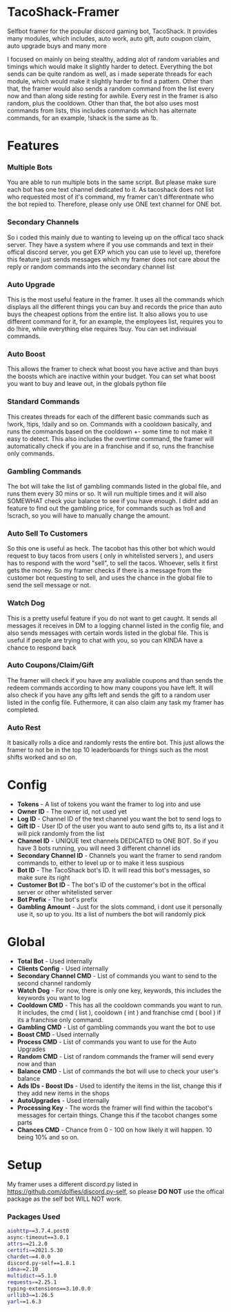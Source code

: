 # TacoShack-Framer
Selfbot framer  for the popular discord gaming bot, TacoShack. It provides many modules, which includes, auto work, auto gift, auto coupon claim, auto upgrade buys and many more

I focused on mainly on being stealthy, adding alot of random variables and timings which would make it slightly harder to detect. Everything the bot sends can be quite random as well, as i made seperate threads for each module, which would make it slightly harder to find a pattern. Other than that, the framer would also sends a random command from the list every now and than along side resting for awhile. Every rest in the framer is also random, plus the cooldown. Other than that, the bot also uses most commands from lists, this includes commands which has alternate commands, for an example, !shack is the same as !b.

# Features

### Multiple Bots

You are able to run multiple bots in the same script. But please make sure each bot has one text channel dedicated to it. As tacoshack does not list who requested most of it's command, my framer can't differentnate who the bot repied to. Therefore, please only use ONE text channel for ONE bot. 


### Secondary Channels

So i coded this mainly due to wanting to leveing up on the offical taco shack server. They have a system where if you use commands and text in their offical discord server, you get EXP which you can use to level up, therefore this feature just sends messages which my framer does not care about the reply or random commands into the secondary channel list


### Auto Upgrade

This is the most useful feature in the framer. It uses all the commands which displays all the different things you can buy and records the price than auto buys the cheapest options from the entire list. It also allows you to use different command for it, for an example, the employees list, requires you to do !hire, while everything else requires !buy. You can set indivisual commands.


### Auto Boost

This allows the framer to check what boost you have active and than buys the boosts which are inactive within your budget. You can set what boost you want to buy and leave out, in the globals python file


### Standard Commands

This creates threads for each of the different basic commands such as !work, !tips, !daily and so on. Commands with a cooldown basically, and runs the commands based on the cooldown +- some time to not make it easy to detect. This also includes the overtime command, the framer will automatically check if you are in a franchise and if so, runs the franchise only commands.


### Gambling Commands

The bot will take the list of gambling commands listed in the global file, and runs them every 30 mins or so. It will run multiple times and it will also SOMEWHAT check your balance to see if you have enough. I didnt add an feature to find out the gambling price, for commands such as !roll and !scrach, so you will have to manually change the amount.


### Auto Sell To Customers

So this one is useful as heck. The tacobot has this other bot which would request to buy tacos from users ( only in whitelisted servers ), and users has to respond with the word "sell", to sell the tacos. Whoever, sells it first gets the money. So my framer checks if there is a message from the customer bot requesting to sell, and uses the chance in the global file to send the sell message or not. 


### Watch Dog

This is a pretty useful feature if you do not want to get caught. It sends all messages it receives in DM to a logging channel listed in the config file, and also sends messages with certain words listed in the global file. This is useful if people are trying to chat with you, so you can KINDA have a chance to respond back


### Auto Coupons/Claim/Gift

The framer will check if you have any avaliable coupons and than sends the redeem commands according to how many coupons you have left. It will also check if you have any gifts left and sends the gift to a random user listed in the config file. Futhermore, it can also claim any task my framer has completed.


### Auto Rest

It basically rolls a dice and randomly rests the entire bot. This just allows the framer to not be in the top 10 leaderboards for things such as the most shifts worked and so on. 


# Config
- **Tokens** - A list of tokens you want the framer to log into and use
- **Owner ID** - The owner id, not used yet
- **Log ID** - Channel ID of the text channel you want the bot to send logs to
- **Gift ID** - User ID of the user you want to auto send gifts to, its a list and it will pick randomly from the list
- **Channel ID** - UNIQUE text channels DEDICATED to ONE BOT. So if you have 3 bots running, you will need 3 different channel ids
- **Secondary Channel ID** - Channels you want the framer to send random commands to, either to level up or to make it less suspious
- **Bot ID** - The TacoShack bot's ID. It will read this bot's messages, so make sure its right
- **Customer Bot ID** - The bot's ID of the customer's bot in the offical server or other whitelisted server
- **Bot Prefix** - The bot's prefix
- **Gambling Amount** - Just for the slots command, i dont use it personally use it, so up to you. Its a list of numbers the bot will randomly pick

# Global
- **Total Bot** - Used internally
- **Clients Config** - Used internally
- **Secondary Channel CMD** - List of commands you want to send to the second channel randomly
- **Watch Dog** - For now, there is only one key, keywords, this includes the keywords you want to log
- **Cooldown CMD** - This has all the cooldown commands you want to run. It includes, the cmd ( list ), cooldown ( int ) and franchise cmd ( bool ) if its a franchise only command.
- **Gambling CMD** - List of gambling commands you want the bot to use
- **Boost CMD** - Used internally
- **Process CMD** - List of commands you want to use for the Auto Upgrades
- **Random CMD** - List of random commands the framer will send every now and than
- **Balance CMD** - List of commands the bot will use to check your user's balance
- **Ads IDs - Boost IDs** - Used to identify the items in the list, change this if they add new items in the shops
- **AutoUpgrades** - Used internally
- **Processing Key** - The words the framer will find within the tacobot's messages for certain things. Change this if the tacobot changes some parts
- **Chances CMD** - Chance from 0 - 100 on how likely it will happen. 10 being 10% and so on.

# Setup

My framer uses a different discord.py listed in https://github.com/dolfies/discord.py-self, so please **DO NOT** use the offical package as the self bot WILL NOT work.

### Packages Used
```sh
aiohttp==3.7.4.post0
async-timeout==3.0.1
attrs==21.2.0
certifi==2021.5.30
chardet==4.0.0
discord.py-self==1.8.1
idna==2.10
multidict==5.1.0
requests==2.25.1
typing-extensions==3.10.0.0
urllib3==1.26.5
yarl==1.6.3
```

